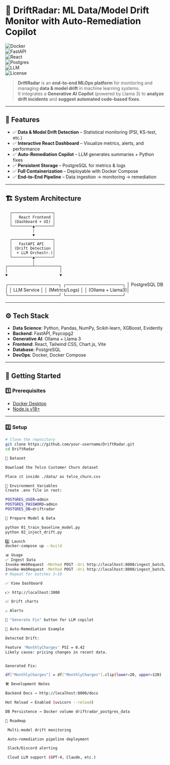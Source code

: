 # 🚨 DriftRadar: ML Data/Model Drift Monitor with Auto-Remediation Copilot  

![Docker](https://img.shields.io/badge/Docker-Desktop-blue?logo=docker)  
![FastAPI](https://img.shields.io/badge/FastAPI-Backend-green?logo=fastapi)  
![React](https://img.shields.io/badge/React-Frontend-blue?logo=react)  
![Postgres](https://img.shields.io/badge/PostgreSQL-Database-316192?logo=postgresql)  
![LLM](https://img.shields.io/badge/Generative_AI-Llama_3-orange)  
![License](https://img.shields.io/badge/license-MIT-lightgrey)  

> **DriftRadar** is an **end-to-end MLOps platform** for monitoring and managing **data & model drift** in machine learning systems.  
> It integrates a **Generative AI Copilot** (powered by Llama 3) to **analyze drift incidents** and **suggest automated code-based fixes**.  

---

## 📌 Features  

- ✅ **Data & Model Drift Detection** – Statistical monitoring (PSI, KS-test, etc.)  
- ✅ **Interactive React Dashboard** – Visualize metrics, alerts, and performance  
- ✅ **Auto-Remediation Copilot** – LLM generates summaries + Python fixes  
- ✅ **Persistent Storage** – PostgreSQL for metrics & logs  
- ✅ **Full Containerization** – Deployable with Docker Compose  
- ✅ **End-to-End Pipeline** – Data ingestion → monitoring → remediation  

---

## 🏗️ System Architecture  

      ┌──────────────────┐
      │   React Frontend │
      │ (Dashboard + UI) │
      └─────────▲────────┘
                │
                ▼
      ┌──────────────────┐
      │   FastAPI API    │
      │ (Drift Detection │
      │  + LLM Orchestr.)│
      └─────────▲────────┘
                │
    ┌───────────┴───────────┐
    │                       │
    ▼                       ▼
┌────────────────┐ ┌──────────────────┐
│ PostgreSQL DB │ │ LLM Service │
│ (Metrics/Logs) │ │ (Ollama + Llama3)│
└────────────────┘ └──────────────────┘


---

## ⚙️ Tech Stack  

- **Data Science**: Python, Pandas, NumPy, Scikit-learn, XGBoost, Evidently  
- **Backend**: FastAPI, Psycopg2  
- **Generative AI**: Ollama + Llama 3  
- **Frontend**: React, Tailwind CSS, Chart.js, Vite  
- **Database**: PostgreSQL  
- **DevOps**: Docker, Docker Compose  

---

## 🚀 Getting Started  

### 1️⃣ Prerequisites  
- [Docker Desktop](https://www.docker.com/products/docker-desktop)  
- [Node.js v18+](https://nodejs.org/en/download)  

---

### 2️⃣ Setup  

```bash
# Clone the repository
git clone https://github.com/your-username/DriftRadar.git
cd DriftRadar

📂 Dataset

Download the Telco Customer Churn dataset

Place it inside ./data/ as telco_churn.csv

📂 Environment Variables
Create .env file in root:

POSTGRES_USER=admin
POSTGRES_PASSWORD=admin
POSTGRES_DB=driftradar

📂 Prepare Model & Data

python 01_train_baseline_model.py
python 02_inject_drift.py

3️⃣ Launch
docker-compose up --build

📊 Usage
✅ Ingest Data
Invoke-WebRequest -Method POST -Uri http://localhost:8000/ingest_batch/1
Invoke-WebRequest -Method POST -Uri http://localhost:8000/ingest_batch/2
# Repeat for batches 3–10

✅ View Dashboard

👉 http://localhost:3000

📈 Drift charts

⚠️ Alerts

🤖 "Generate Fix" button for LLM copilot

🤖 Auto-Remediation Example

Detected Drift:

Feature 'MonthlyCharges' PSI = 0.42  
Likely cause: pricing changes in recent data.


Generated Fix:

df["MonthlyCharges"] = df["MonthlyCharges"].clip(lower=20, upper=120)

🛠️ Development Notes

Backend Docs → http://localhost:8000/docs

Hot Reload → Enabled (uvicorn --reload)

DB Persistence → Docker volume driftradar_postgres_data

📌 Roadmap

 Multi-model drift monitoring

 Auto-remediation pipeline deployment

 Slack/Discord alerting

 Cloud LLM support (GPT-4, Claude, etc.)
